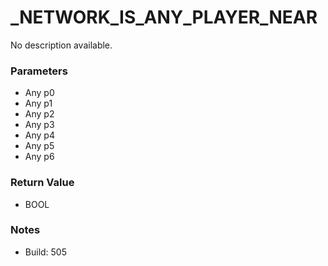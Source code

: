 # _NETWORK_IS_ANY_PLAYER_NEAR

No description available.

### Parameters
* Any p0
* Any p1
* Any p2
* Any p3
* Any p4
* Any p5
* Any p6

### Return Value
* BOOL

### Notes
* Build: 505

